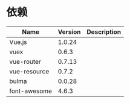# 依赖

| Name | Version | Description |
| -- | -- | -- |
| Vue.js | 1.0.24 |  |
| vuex | 0.6.3 |  |
| vue-router | 0.7.13 |  |
| vue-resource | 0.7.2 |  |
| bulma | 0.0.28 |  |
| font-awesome | 4.6.3 |  |

